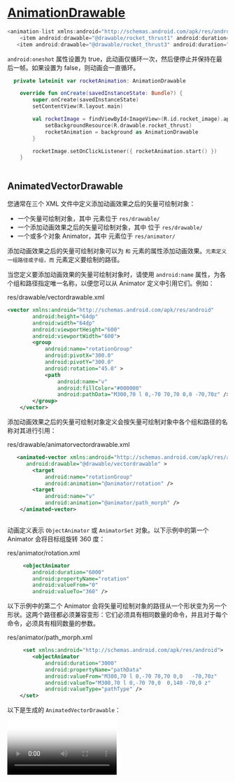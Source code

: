 #  [AnimationDrawable](https://developer.android.com/guide/topics/graphics/drawable-animation#AnimationDrawable) 

```java
<animation-list xmlns:android="http://schemas.android.com/apk/res/android"        android:oneshot="true">       
    <item android:drawable="@drawable/rocket_thrust1" android:duration="200" />            	   <item android:drawable="@drawable/rocket_thrust2" android:duration="200" />        
   <item android:drawable="@drawable/rocket_thrust3" android:duration="200" />    </animation-list>    
```

 `android:oneshot` 属性设置为 true，此动画仅循环一次，然后便停止并保持在最后一帧。如果设置为 false，则动画会一直循环。 

```kotlin
  private lateinit var rocketAnimation: AnimationDrawable

    override fun onCreate(savedInstanceState: Bundle?) {
        super.onCreate(savedInstanceState)
        setContentView(R.layout.main)

        val rocketImage = findViewById<ImageView>(R.id.rocket_image).apply {
            setBackgroundResource(R.drawable.rocket_thrust)
            rocketAnimation = background as AnimationDrawable
        }

        rocketImage.setOnClickListener({ rocketAnimation.start() })
    }
    
```



##  AnimatedVectorDrawable

您通常在三个 XML 文件中定义添加动画效果之后的矢量可绘制对象：

- 一个矢量可绘制对象，其中 <vector> 元素位于 `res/drawable/`
- 一个添加动画效果之后的矢量可绘制对象，其中  <animated-vector> 位于 `res/drawable/`
- 一个或多个对象 Animator，其中 <objectAnimator> 元素位于 `res/animator/`

添加动画效果之后的矢量可绘制对象可以为 `` 和 `` 元素的属性添加动画效果。`` 元素定义一组路径或子组，而 `` 元素定义要绘制的路径。

当您定义要添加动画效果的矢量可绘制对象时，请使用 `android:name` 属性，为各个组和路径指定唯一名称，以便您可以从 Animator 定义中引用它们。例如：

res/drawable/vectordrawable.xml

```xml
<vector xmlns:android="http://schemas.android.com/apk/res/android"
        android:height="64dp"
        android:width="64dp"
        android:viewportHeight="600"
        android:viewportWidth="600">
        <group
            android:name="rotationGroup"
            android:pivotX="300.0"
            android:pivotY="300.0"
            android:rotation="45.0" >
            <path
                android:name="v"
                android:fillColor="#000000"
                android:pathData="M300,70 l 0,-70 70,70 0,0 -70,70z" />
        </group>
    </vector>
```

添加动画效果之后的矢量可绘制对象定义会按矢量可绘制对象中各个组和路径的名称对其进行引用：

res/drawable/animatorvectordrawable.xml

```xml
   <animated-vector xmlns:android="http://schemas.android.com/apk/res/android"
      android:drawable="@drawable/vectordrawable" >
        <target
            android:name="rotationGroup"
            android:animation="@animator/rotation" />
        <target
            android:name="v"
            android:animation="@animator/path_morph" />
    </animated-vector>
    
```

动画定义表示 `ObjectAnimator` 或 `AnimatorSet` 对象。以下示例中的第一个 Animator 会将目标组旋转 360 度：

res/animator/rotation.xml

```xml
     <objectAnimator
        android:duration="6000"
        android:propertyName="rotation"
        android:valueFrom="0"
        android:valueTo="360" />
```

以下示例中的第二个 Animator 会将矢量可绘制对象的路径从一个形状变为另一个形状。这两个路径都必须兼容变形：它们必须具有相同数量的命令，并且对于每个命令，必须具有相同数量的参数。

res/animator/path_morph.xml

```xml
     <set xmlns:android="http://schemas.android.com/apk/res/android">
        <objectAnimator
            android:duration="3000"
            android:propertyName="pathData"
            android:valueFrom="M300,70 l 0,-70 70,70 0,0   -70,70z"
            android:valueTo="M300,70 l 0,-70 70,0  0,140 -70,0 z"
            android:valueType="pathType" />
    </set>
```

以下是生成的 `AnimatedVectorDrawable`：

<video controls="" poster="https://developer.android.com/images/guide/topics/graphics/multi_file_animated_vector_drawable.png" width="250" style="box-sizing: inherit; border: 0px; height: auto; max-width: 100%; color: rgb(32, 33, 36); font-family: Roboto, &quot;Noto Sans&quot;, &quot;Noto Sans JP&quot;, &quot;Noto Sans KR&quot;, &quot;Noto Naskh Arabic&quot;, &quot;Noto Sans Thai&quot;, &quot;Noto Sans Hebrew&quot;, &quot;Noto Sans Bengali&quot;, sans-serif; font-size: 16px; font-style: normal; font-variant-ligatures: normal; font-variant-caps: normal; font-weight: 400; letter-spacing: normal; orphans: 2; text-align: start; text-indent: 0px; text-transform: none; white-space: normal; widows: 2; word-spacing: 0px; -webkit-text-stroke-width: 0px; background-color: rgb(255, 255, 255); text-decoration-style: initial; text-decoration-color: initial;"></video>